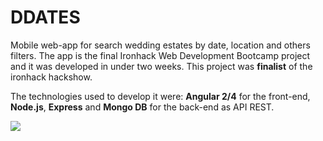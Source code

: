 # DDATES
Mobile web-app for search wedding estates by date, location and others filters. The app is the final Ironhack Web Development Bootcamp project and it was developed in under two weeks. This project was **finalist** of the ironhack hackshow.

The technologies used to develop it were: **Angular 2/4** for the front-end, **Node.js**, **Express** and **Mongo DB** for the back-end as API REST.

![](https://i.imgur.com/RtvlzHQ.png)
